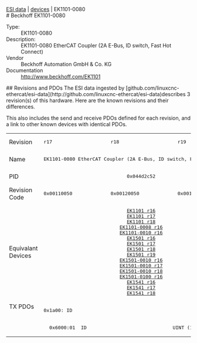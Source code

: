 <div class="nav"><a href="/esi-data">ESI data</a> | <a href="/esi-data/devices">devices</a> | EK1101-0080</div>
#  Beckhoff EK1101-0080

<dl>
  <dt>Type:</dt><dd>EK1101-0080</dd>
  <dt>Description:</dt><dd>EK1101-0080 EtherCAT Coupler (2A E-Bus, ID switch, Fast Hot Connect)</dd>
  <dt>Vendor</dt><dd>Beckhoff Automation GmbH & Co. KG</dd>
  <dt>Documentation</dt><dd><a href="http://www.beckhoff.com/EK1101">http://www.beckhoff.com/EK1101</a></dd>
</dl>
## Revisions and PDOs
The ESI data ingested by [github.com/linuxcnc-ethercat/esi-data](http://github.com/linuxcnc-ethercat/esi-data)describes 3 revision(s) of this hardware.  Here are the known revisions and their differences.

This also includes the send and receive PDOs defined for each revision, and a link to other known devices with identical PDOs.

<table>
<tr >
<td class="first">Revision</td>
<td ><pre>r17</pre></td>
<td ><pre>r18</pre></td>
<td ><pre>r19</pre></td>
</tr>
<tr >
<td class="first">Name</td>
<td  colspan=3 align="center"><pre>EK1101-0080 EtherCAT Coupler (2A E-Bus, ID switch, Fast Hot Connect)</pre></td>
</tr>
<tr >
<td class="first">PID</td>
<td  colspan=3 align="center"><pre>0x044d2c52</pre></td>
</tr>
<tr >
<td class="first">Revision Code</td>
<td ><pre>0x00110050</pre></td>
<td ><pre>0x00120050</pre></td>
<td ><pre>0x00130050</pre></td>
</tr>
<tr >
<td class="first">Equivalant Devices</td>
<td  colspan=3 align="center"><pre><a href="EK1101">EK1101 r16</a><br/><a href="EK1101">EK1101 r17</a><br/><a href="EK1101">EK1101 r18</a><br/><a href="EK1101-0008">EK1101-0008 r16</a><br/><a href="EK1101-0010">EK1101-0010 r16</a><br/><a href="EK1501">EK1501 r16</a><br/><a href="EK1501">EK1501 r17</a><br/><a href="EK1501">EK1501 r18</a><br/><a href="EK1501">EK1501 r19</a><br/><a href="EK1501-0010">EK1501-0010 r16</a><br/><a href="EK1501-0010">EK1501-0010 r17</a><br/><a href="EK1501-0010">EK1501-0010 r18</a><br/><a href="EK1501-0100">EK1501-0100 r16</a><br/><a href="EK1541">EK1541 r16</a><br/><a href="EK1541">EK1541 r17</a><br/><a href="EK1541">EK1541 r18</a></pre></td>
</tr>
<tr class="txpdo pdosection">
<td class="first" rowspan=2 valign=top>TX PDOs</td>
<td colspan=3 align="left"><pre>0x1a00: ID</pre></td>
<td></td>
</tr>
<tr class="txpdo">
<td  colspan=3 align="left"><pre>  0x6000:01  ID                              UINT (16 bits)</pre></td>
</tr>
</table>
